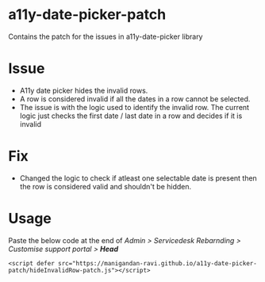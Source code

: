 # a11y-date-picker-patch
Contains the patch for the issues in a11y-date-picker library

# Issue
- A11y date picker hides the invalid rows.
- A row is considered invalid if all the dates in a row cannot be selected.
- The issue is with the logic used to identify the invalid row. The current logic just checks the first date / last date in a row and decides if it is invalid

# Fix
- Changed the logic to check if atleast one selectable date is present then the row is considered valid and shouldn't be hidden.

# Usage
Paste the below code at the end of _Admin > Servicedesk Rebarnding > Customise support portal > **Head**_

`<script defer src="https://manigandan-ravi.github.io/a11y-date-picker-patch/hideInvalidRow-patch.js"></script>`
